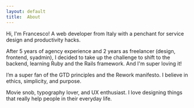 ```yaml
---
layout: default
title:  About
---
```


Hi, I'm Francesco! A web developer from Italy with a penchant for service design and productivity hacks.

After 5 years of agency experience and 2 years as freelancer (design, frontend, syadmin), I decided to take up the challenge to shift to the backend, learning Ruby and the Rails framework. And I'm super loving it!

I’m a super fan of the GTD principles and the Rework manifesto. I believe in ethics, simplicity, and purpose.

Movie snob, typography lover, and UX enthusiast. I love designing things that really help people in their everyday life.
